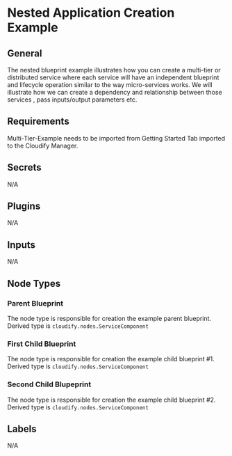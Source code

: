 # Nested Application Creation Example

## General

The nested blueprint example illustrates how you can create a multi-tier or distributed service where each service will have an independent blueprint and lifecycle operation similar to the way micro-services works.
We will illustrate how we can create a dependency and relationship between those services , pass inputs/output parameters etc.


## Requirements

Multi-Tier-Example needs to be imported from Getting Started Tab imported to the Cloudify Manager.

## Secrets

N/A

## Plugins

N/A

## Inputs

N/A

## Node Types

### Parent Blueprint
The node type is responsible for creation the example parent blueprint.\
Derived type is `cloudify.nodes.ServiceComponent`

### First Child Blueprint

The node type is responsible for creation the example child blueprint #1.\
Derived type is `cloudify.nodes.ServiceComponent`

### Second Child Blupeprint
The node type is responsible for creation the example child blueprint #2.\
Derived type is `cloudify.nodes.ServiceComponent`

## Labels

N/A